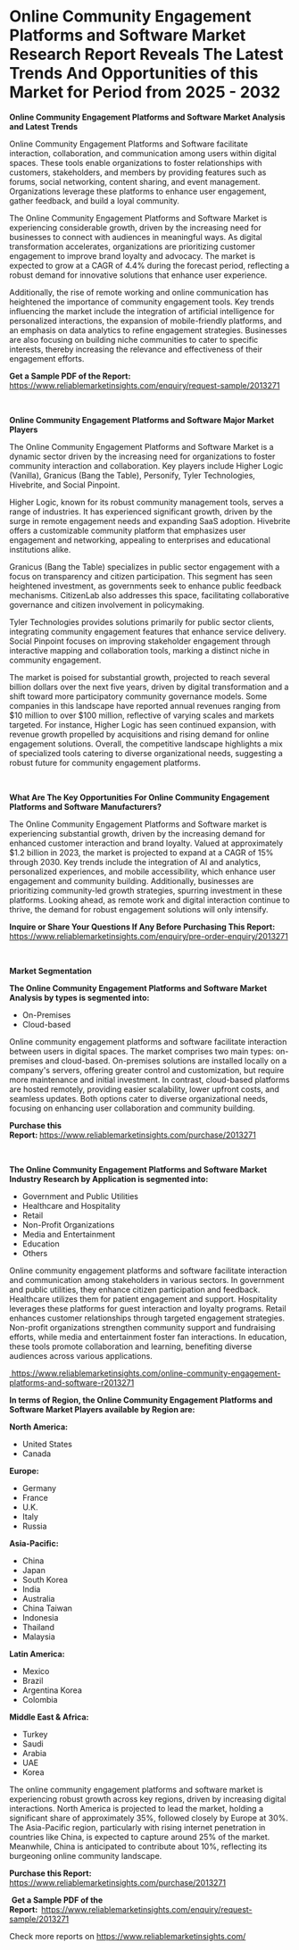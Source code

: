 <p><h1>Online Community Engagement Platforms and Software Market Research Report Reveals The Latest Trends And Opportunities of this Market for Period from 2025 - 2032</h1></p><p><strong>Online Community Engagement Platforms and Software Market Analysis and Latest Trends</strong></p>
<p><p>Online Community Engagement Platforms and Software facilitate interaction, collaboration, and communication among users within digital spaces. These tools enable organizations to foster relationships with customers, stakeholders, and members by providing features such as forums, social networking, content sharing, and event management. Organizations leverage these platforms to enhance user engagement, gather feedback, and build a loyal community.</p><p>The Online Community Engagement Platforms and Software Market is experiencing considerable growth, driven by the increasing need for businesses to connect with audiences in meaningful ways. As digital transformation accelerates, organizations are prioritizing customer engagement to improve brand loyalty and advocacy. The market is expected to grow at a CAGR of 4.4% during the forecast period, reflecting a robust demand for innovative solutions that enhance user experience.</p><p>Additionally, the rise of remote working and online communication has heightened the importance of community engagement tools. Key trends influencing the market include the integration of artificial intelligence for personalized interactions, the expansion of mobile-friendly platforms, and an emphasis on data analytics to refine engagement strategies. Businesses are also focusing on building niche communities to cater to specific interests, thereby increasing the relevance and effectiveness of their engagement efforts.</p></p>
<p><strong>Get a Sample PDF of the Report:&nbsp;</strong> <a href="https://www.reliablemarketinsights.com/enquiry/request-sample/2013271?utm_campaign=2669&utm_medium=2&utm_source=Github&utm_content=ia&utm_term=11032025&utm_id=online-community-engagement-platforms-and-software">https://www.reliablemarketinsights.com/enquiry/request-sample/2013271</a></p>
<p>&nbsp;</p>
<p><strong>Online Community Engagement Platforms and Software Major Market Players</strong></p>
<p><p>The Online Community Engagement Platforms and Software Market is a dynamic sector driven by the increasing need for organizations to foster community interaction and collaboration. Key players include Higher Logic (Vanilla), Granicus (Bang the Table), Personify, Tyler Technologies, Hivebrite, and Social Pinpoint.</p><p>Higher Logic, known for its robust community management tools, serves a range of industries. It has experienced significant growth, driven by the surge in remote engagement needs and expanding SaaS adoption. Hivebrite offers a customizable community platform that emphasizes user engagement and networking, appealing to enterprises and educational institutions alike.</p><p>Granicus (Bang the Table) specializes in public sector engagement with a focus on transparency and citizen participation. This segment has seen heightened investment, as governments seek to enhance public feedback mechanisms. CitizenLab also addresses this space, facilitating collaborative governance and citizen involvement in policymaking.</p><p>Tyler Technologies provides solutions primarily for public sector clients, integrating community engagement features that enhance service delivery. Social Pinpoint focuses on improving stakeholder engagement through interactive mapping and collaboration tools, marking a distinct niche in community engagement.</p><p>The market is poised for substantial growth, projected to reach several billion dollars over the next five years, driven by digital transformation and a shift toward more participatory community governance models. Some companies in this landscape have reported annual revenues ranging from $10 million to over $100 million, reflective of varying scales and markets targeted. For instance, Higher Logic has seen continued expansion, with revenue growth propelled by acquisitions and rising demand for online engagement solutions. Overall, the competitive landscape highlights a mix of specialized tools catering to diverse organizational needs, suggesting a robust future for community engagement platforms.</p></p>
<p>&nbsp;</p>
<p><strong>What Are The Key Opportunities For Online Community Engagement Platforms and Software Manufacturers?</strong></p>
<p><p>The Online Community Engagement Platforms and Software market is experiencing substantial growth, driven by the increasing demand for enhanced customer interaction and brand loyalty. Valued at approximately $1.2 billion in 2023, the market is projected to expand at a CAGR of 15% through 2030. Key trends include the integration of AI and analytics, personalized experiences, and mobile accessibility, which enhance user engagement and community building. Additionally, businesses are prioritizing community-led growth strategies, spurring investment in these platforms. Looking ahead, as remote work and digital interaction continue to thrive, the demand for robust engagement solutions will only intensify.</p></p>
<p><strong>Inquire or Share Your Questions If Any Before Purchasing This Report:</strong> <a href="https://www.reliablemarketinsights.com/enquiry/pre-order-enquiry/2013271?utm_campaign=2669&utm_medium=2&utm_source=Github&utm_content=ia&utm_term=11032025&utm_id=online-community-engagement-platforms-and-software">https://www.reliablemarketinsights.com/enquiry/pre-order-enquiry/2013271</a></p>
<p>&nbsp;</p>
<p><strong>Market Segmentation</strong></p>
<p><strong>The Online Community Engagement Platforms and Software Market Analysis by types is segmented into:</strong></p>
<p><ul><li>On-Premises</li><li>Cloud-based</li></ul></p>
<p><p>Online community engagement platforms and software facilitate interaction between users in digital spaces. The market comprises two main types: on-premises and cloud-based. On-premises solutions are installed locally on a company's servers, offering greater control and customization, but require more maintenance and initial investment. In contrast, cloud-based platforms are hosted remotely, providing easier scalability, lower upfront costs, and seamless updates. Both options cater to diverse organizational needs, focusing on enhancing user collaboration and community building.</p></p>
<p><strong>Purchase this Report:&nbsp;</strong><a href="https://www.reliablemarketinsights.com/purchase/2013271?utm_campaign=2669&utm_medium=2&utm_source=Github&utm_content=ia&utm_term=11032025&utm_id=online-community-engagement-platforms-and-software">https://www.reliablemarketinsights.com/purchase/2013271</a></p>
<p>&nbsp;</p>
<p><strong>The Online Community Engagement Platforms and Software Market Industry Research by Application is segmented into:</strong></p>
<p><ul><li>Government and Public Utilities</li><li>Healthcare and Hospitality</li><li>Retail</li><li>Non-Profit Organizations</li><li>Media and Entertainment</li><li>Education</li><li>Others</li></ul></p>
<p><p>Online community engagement platforms and software facilitate interaction and communication among stakeholders in various sectors. In government and public utilities, they enhance citizen participation and feedback. Healthcare utilizes them for patient engagement and support. Hospitality leverages these platforms for guest interaction and loyalty programs. Retail enhances customer relationships through targeted engagement strategies. Non-profit organizations strengthen community support and fundraising efforts, while media and entertainment foster fan interactions. In education, these tools promote collaboration and learning, benefiting diverse audiences across various applications.</p></p>
<p><a href="https://www.reliablemarketinsights.com/online-community-engagement-platforms-and-software-r2013271?utm_campaign=2669&utm_medium=2&utm_source=Github&utm_content=ia&utm_term=11032025&utm_id=online-community-engagement-platforms-and-software">&nbsp;https://www.reliablemarketinsights.com/online-community-engagement-platforms-and-software-r2013271</a></p>
<p><strong>In terms of Region, the Online Community Engagement Platforms and Software Market Players available by Region are:</strong></p>
<p>
    <p> <strong> North America: </strong>
        <ul>
            <li>United States</li>
            <li>Canada</li>
        </ul>
        </p> 
    <p> <strong> Europe: </strong>
        <ul>
            <li>Germany</li>
            <li>France</li>
            <li>U.K.</li>
            <li>Italy</li>
            <li>Russia</li>
        </ul>
        </p> 
    <p> <strong> Asia-Pacific: </strong>
        <ul>
            <li>China</li>
            <li>Japan</li>
            <li>South Korea</li>
            <li>India</li>
            <li>Australia</li>
            <li>China Taiwan</li>
            <li>Indonesia</li>
            <li>Thailand</li>
            <li>Malaysia</li>
        </ul>
        </p> 
    <p> <strong> Latin America: </strong>
        <ul>
            <li>Mexico</li>
            <li>Brazil</li>
            <li>Argentina Korea</li>
            <li>Colombia</li>
        </ul>
        </p> 
    <p> <strong> Middle East & Africa: </strong>
        <ul>
            <li>Turkey</li>
            <li>Saudi</li>
            <li>Arabia</li>
            <li>UAE</li>
            <li>Korea</li>
        </ul>
    </p>
    </p>
<p><p>The online community engagement platforms and software market is experiencing robust growth across key regions, driven by increasing digital interactions. North America is projected to lead the market, holding a significant share of approximately 35%, followed closely by Europe at 30%. The Asia-Pacific region, particularly with rising internet penetration in countries like China, is expected to capture around 25% of the market. Meanwhile, China is anticipated to contribute about 10%, reflecting its burgeoning online community landscape.</p></p>
<p><strong>Purchase this Report: </strong><a href="https://www.reliablemarketinsights.com/purchase/2013271?utm_campaign=2669&utm_medium=2&utm_source=Github&utm_content=ia&utm_term=11032025&utm_id=online-community-engagement-platforms-and-software">https://www.reliablemarketinsights.com/purchase/2013271</a></p>
<p>&nbsp;<strong>Get a Sample PDF of the Report:&nbsp;&nbsp;</strong><a href="https://www.reliablemarketinsights.com/enquiry/request-sample/2013271?utm_campaign=2669&utm_medium=2&utm_source=Github&utm_content=ia&utm_term=11032025&utm_id=online-community-engagement-platforms-and-software">https://www.reliablemarketinsights.com/enquiry/request-sample/2013271</a></p>
<p><strong></strong></p>
<p>Check more reports on <a href="https://www.reliablemarketinsights.com/?utm_campaign=2669&utm_medium=2&utm_source=Github&utm_content=ia&utm_term=11032025&utm_id=online-community-engagement-platforms-and-software">https://www.reliablemarketinsights.com/</a></p>